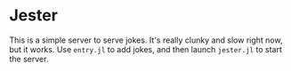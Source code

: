 # Jester

This is a simple server to serve jokes. It's really clunky and slow right now, but it works. Use `entry.jl` to add jokes, and then launch `jester.jl` to start the server.

